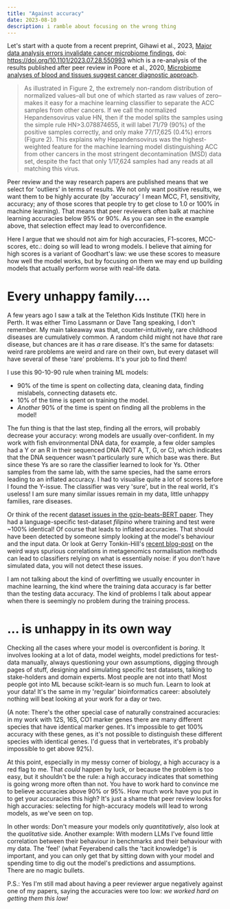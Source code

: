```yaml
---
title: "Against accuracy"
date: 2023-08-10
description: i ramble about focusing on the wrong thing
---
```


Let's start with a quote from a recent preprint, Gihawi et al., 2023, [Major data analysis errors invalidate cancer microbiome findings](https://www.biorxiv.org/content/10.1101/2023.07.28.550993v1.full), doi: https://doi.org/10.1101/2023.07.28.550993 which is a re-analysis of the results published after peer review in Poore et al., 2020, [Microbiome analyses of blood and tissues suggest cancer diagnostic approach](https://www.nature.com/articles/s41586-020-2095-1).

>As illustrated in Figure 2, the extremely non-random distribution of normalized values–all but one of which started as raw values of zero–makes it easy for a machine learning classifier to separate the ACC samples from other cancers. If we call the normalized Hepandensovirus value HN, then if the model splits the samples using the simple rule HN>3.078874655, it will label 71/79 (90%) of the positive samples correctly, and only make 77/17,625 (0.4%) errors (Figure 2). This explains why Hepandensovirus was the highest-weighted feature for the machine learning model distinguishing ACC from other cancers in the most stringent decontamination (MSD) data set, despite the fact that only 1/17,624 samples had any reads at all matching this virus.


Peer review and the way research papers are published means that we select for 'outliers' in terms of results. We not only want positive results, we want them to be highly accurate (by 'accuracy' I mean MCC, F1, sensitivity, accuracy; any of those scores that people try to get close to 1.0 or 100% in machine learning). That means that peer reviewers often balk at machine learning accuracies below 95% or 90%. As you can see in the example above, that selection effect may lead to overconfidence.

Here I argue that we should not aim for high accuracies, F1-scores, MCC-scores, etc.: doing so will lead to wrong models. I believe that aiming for high scores is a variant of Goodhart's law: we use these scores to measure how well the model works, but by focusing on them we may end up building models that actually perform worse with real-life data.

# Every unhappy family....

A few years ago I saw a talk at the Telethon Kids Institute (TKI) here in Perth. It was either Timo Lassmann or Dave Tang speaking, I don't remember. My main takeaway was that, counter-intuitively, rare childhood diseases are cumulatively common. A random child might not have *that* rare disease, but chances are it has *a* rare disease. It's the same for datasets: weird rare problems are weird and rare on their own, but every dataset will have several of these 'rare' problems. It's your job to find them!

I use this 90-10-90 rule when training ML models:
- 90% of the time is spent on collecting data, cleaning data, finding mislabels, connecting datasets etc.
- 10% of the time is spent on training the model.
- *Another* 90% of the time is spent on finding all the problems in the model!

The fun thing is that the last step, finding all the errors, will probably decrease your accuracy: wrong models are usually over-confident. In my work with fish environmental DNA data, for example, a few older samples had a Y or an R in their sequenced DNA (NOT A, T, G, or C), which indicates that the DNA sequencer wasn't particularly sure which base was there. But since these Ys are so rare the classifier learned to look for Ys. Other samples from the same lab, with the same species, had the same errors leading to an inflated accuracy. I had to visualise quite a lot of scores before I found the Y-issue. The classifier was very 'sure', but in the real world, it's useless! I am sure many similar issues remain in my data, little unhappy families, rare diseases.

Or think of the recent [dataset issues in the gzip-beats-BERT paper](https://kenschutte.com/gzip-knn-paper2/#dataset-issues). They had a language-specific test-dataset *filipino* where training and test were ~100% identical! Of course that leads to inflated accuracies. That should have been detected by someone simply looking at the model's behaviour and the input data. Or look at Gerry Tonkin-Hill's [recent blog-post](https://github.com/gtonkinhill/TCGA_analysis) on the weird ways spurious correlations in metagenomics normalisation methods can lead to classifiers relying on what is essentially noise: if you don't have simulated data, you will not detect these issues.

I am not talking about the kind of overfitting we usually encounter in machine learning, the kind where the training data accuracy is far better than the testing data accuracy. The kind of problems I talk about appear when there is seemingly no problem during the training process.

# ... is unhappy in its own way

Checking all the cases where your model is overconfident is *boring*. It involves looking at a lot of data, model weights, model predictions for test-data manually, always questioning your own assumptions, digging through pages of stuff, designing and simulating specific test datasets, talking to stake-holders and domain experts. Most people are not into that! Most people got into ML because scikit-learn is so much fun. Learn to look at your data! It's the same in my 'regular' bioinformatics career: absolutely nothing will beat looking at your work for a day or two.

(A note: There's the other special case of naturally constrained accuracies: in my work with 12S, 16S, CO1 marker genes there are many different species that have identical marker genes. It's impossible to get 100% accuracy with these genes, as it's not possible to distinguish these different species with identical genes. I'd guess that in vertebrates, it's probably impossible to get above 92%).

At this point, especially in my messy corner of biology, a high accuracy is a red flag to me. That *could* happen by luck, or because the problem is too easy, but it shouldn't be the rule: a high accuracy indicates that something is going wrong more often than not. You have to work hard to convince me to believe accuracies above 90% or 95%. How much work have you put in to get your accuracies this high? It's just a shame that peer review looks for high accuracies: selecting for high-accuracy models will lead to wrong models, as we've seen on top.

In other words: Don't measure your models only *quantitatively*, also look at the *qualitative* side. Another example: With modern LLMs I've found little correlation between their behaviour in benchmarks and their behaviour with my data. The 'feel' (what Feyerabend calls the 'tacit knowledge') is important, and you can only get that by sitting down with your model and spending time to dig out the model's predictions and assumptions.  
There are no magic bullets.


P.S.: Yes I'm still mad about having a peer reviewer argue negatively against one of my papers, saying the accuracies were too low: *we worked hard on getting them this low!*
